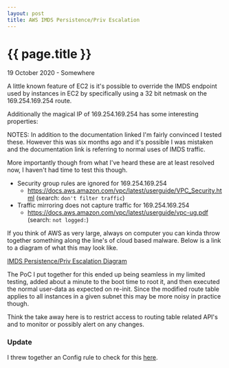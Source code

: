 ```yaml
---
layout: post
title: AWS IMDS Persistence/Priv Escalation
---
```


{{ page.title }}
================

<p class="meta">19 October 2020 - Somewhere</p>
A little known feature of EC2 is it's possible to override the IMDS endpoint used by instances in EC2 by specifically using a 32 bit netmask on the 169.254.169.254 route.

Additionally the magical IP of 169.254.169.254 has some interesting properties:

NOTES: In addition to the documentation linked I'm fairly convinced I tested these. However this was six months ago and it's possible I was mistaken and the documentation link is referring to normal uses of IMDS traffic.

More importantly though from what I've heard these are at least resolved now, I haven't had time to test this though.

* Security group rules are ignored for 169.254.169.254
  * https://docs.aws.amazon.com/vpc/latest/userguide/VPC_Security.html (search: `don't filter traffic`)
* Traffic mirroring does not capture traffic for 169.254.169.254
  * https://docs.aws.amazon.com/vpc/latest/userguide/vpc-ug.pdf (search: `not logged:`) 

If you think of AWS as very large, always on computer you can kinda throw together something along the line's of cloud based malware. Below is a link to a diagram of what this may look like.

[IMDS Persistence/Priv Escalation Diagram](https://app.lucidchart.com/lucidchart/4c4c146d-e9c5-4bae-9553-9c65b37aad7a/view?page=0_0#?folder_id=home&browser=icon)

The PoC I put together for this ended up being seamless in my limited testing, added about a minute to the boot time to root it, and then executed the normal user-data as expected on re-init. Since the modified route table applies to all instances in a given subnet this may be more noisy in practice though.

Think the take away here is to restrict access to routing table related API's and to monitor or possibly alert on any changes.

### Update

I threw together an Config rule to check for this [here](https://github.com/RyanJarv/awsconfig#nondefaultmetadataserver).

